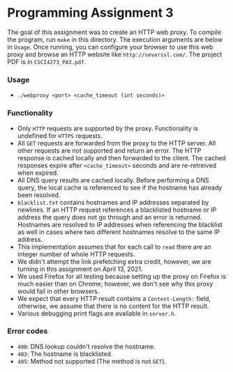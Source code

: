 # Programming Assignment 3

The goal of this assignment was to create an HTTP web proxy. To compile the program, run `make` in this directory. The execution arguments are below in `Usage`. Once running, you can configure your browser to use this web proxy and browse an HTTP website like `http://neverssl.com/`. The project PDF is in `CSCI4273_PA3.pdf`.

### Usage
* `./webproxy <port> <cache_timeout (int seconds)>`

### Functionality
* Only `HTTP` requests are supported by the proxy. Functionality is undefined for `HTTPS` requests.
* All `GET` requests are forwarded from the proxy to the HTTP server. All other requests are not supported and return an error. The HTTP response is cached locally and then forwarded to the client. The cached responses expire after `<cache_timeout>` seconds and are re-retreived when expired.
* All DNS query results are cached locally. Before performing a DNS query, the local cache is referenced to see if the hostname has already been resolved.
* `blacklist.txt` contains hostnames and IP addresses separated by newlines. If an HTTP request references a blacklisted hostname or IP address the query does not go through and an error is returned. Hostnames are resolved to IP addresses when referencing the blacklist as well in cases where two different hostnames resolve to the same IP address.
* This implementation assumes that for each call to `read` there are an integer number of whole HTTP requests.
* We didn't attempt the link prefetching extra credit, however, we are turning in this assignment on April 13, 2021.
* We used Firefox for all testing because setting up the proxy on Firefox is much easier than on Chrome; however, we don't see why this proxy would fail in other browsers.
* We expect that every HTTP result contains a `Content-Length:` field, otherwise, we assume that there is no content for the HTTP result.
* Various debugging print flags are available in `server.h`.

### Error codes
* `400`: DNS lookup couldn't resolve the hostname.
* `403`: The hostname is blacklisted.
* `405`: Method not supported (The method is not `GET`).
